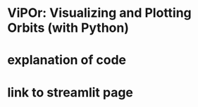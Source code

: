# ViPOr: Visualizing and Plotting Orbits (with Python)

# explanation of code
# link to streamlit page
